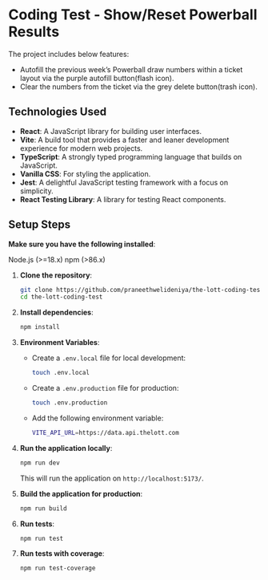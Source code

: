 # Coding Test - Show/Reset Powerball Results

The project includes below features:

- Autofill the previous week’s Powerball draw numbers within a ticket layout via the purple autofill button(flash icon).
- Clear the numbers from the ticket via the grey delete button(trash icon).

## Technologies Used

- **React**: A JavaScript library for building user interfaces.
- **Vite**: A build tool that provides a faster and leaner development experience for modern web projects.
- **TypeScript**: A strongly typed programming language that builds on JavaScript.
- **Vanilla CSS**: For styling the application.
- **Jest**: A delightful JavaScript testing framework with a focus on simplicity.
- **React Testing Library**: A library for testing React components.

## Setup Steps

**Make sure you have the following installed**:

Node.js (>=18.x)
npm (>86.x)

1. **Clone the repository**:

   ```sh
   git clone https://github.com/praneethwelideniya/the-lott-coding-test.git
   cd the-lott-coding-test
   ```

2. **Install dependencies**:

   ```sh
   npm install
   ```

3. **Environment Variables**:

   - Create a `.env.local` file for local development:
     ```sh
     touch .env.local
     ```
   - Create a `.env.production` file for production:
     ```sh
     touch .env.production
     ```
   - Add the following environment variable:
     ```sh
     VITE_API_URL=https://data.api.thelott.com
     ```

4. **Run the application locally**:

   ```sh
   npm run dev
   ```

   This will run the application on `http://localhost:5173/`.

5. **Build the application for production**:

   ```sh
   npm run build
   ```

6. **Run tests**:

   ```sh
   npm run test
   ```

7. **Run tests with coverage**:
   ```sh
   npm run test-coverage
   ```
